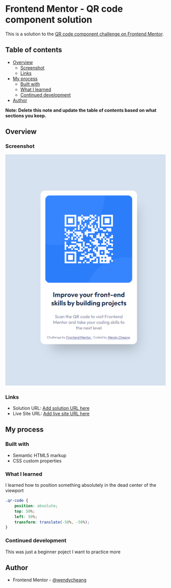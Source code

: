 # Frontend Mentor - QR code component solution

This is a solution to the [QR code component challenge on Frontend Mentor](https://www.frontendmentor.io/challenges/qr-code-component-iux_sIO_H). 

## Table of contents

- [Overview](#overview)
  - [Screenshot](#screenshot)
  - [Links](#links)
- [My process](#my-process)
  - [Built with](#built-with)
  - [What I learned](#what-i-learned)
  - [Continued development](#continued-development)
- [Author](#author)

**Note: Delete this note and update the table of contents based on what sections you keep.**

## Overview

### Screenshot

![](./images/qr-code-screenshot.png)


### Links

- Solution URL: [Add solution URL here](https://github.com/wendycheang/qr-code-component-main)
- Live Site URL: [Add live site URL here](https://remarkable-kheer-c265dd.netlify.app/)

## My process

### Built with

- Semantic HTML5 markup
- CSS custom properties

### What I learned

I learned how to position something absolutely in the dead center of the viewport

```css
.qr-code {
    position: absolute;
    top: 50%;
    left: 50%;
    transform: translate(-50%, -50%);
}

```

### Continued development

This was just a beginner poject I want to practice more


## Author

- Frontend Mentor - [@wendycheang](https://www.frontendmentor.io/profile/wendycheang)

